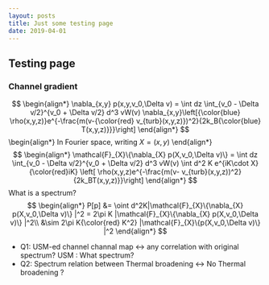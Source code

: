 ```yaml
---
layout: posts
title: Just some testing page
date: 2019-04-01
---
```

## Testing page
### Channel gradient
$$
\begin{align*}
\nabla_{x,y} p(x,y,v_0,\Delta v) = \int dz \int_{v_0 - \Delta v/2}^{v_0 + \Delta v/2} d^3 vW(v) \nabla_{x,y}\left[{\color{blue} \rho(x,y,z)}e^{-\frac{m(v-{\color{red} v_{turb}(x,y,z)})^2}{2k_B{\color{blue} T(x,y,z)}}}\right]
\end{align*}
$$
\begin{align*}
In Fourier space, writing $X=(x,y)$
\end{align*}
$$
\begin{align*}
\mathcal{F}_{X}\{\nabla_{X} p(X,v_0,\Delta v)\}  = \int dz \int_{v_0 - \Delta v/2}^{v_0 + \Delta v/2} d^3 vW(v) \int d^2 K e^{iK\cdot X} {\color{red}iK} \left[ \rho(x,y,z)e^{-\frac{m(v- v_{turb}(x,y,z))^2}{2k_BT(x,y,z)}}\right]
\end{align*}
$$
What is a spectrum?
$$
\begin{align*}
P[p] &= \oint d^2K|\mathcal{F}_{X}\{\nabla_{X} p(X,v_0,\Delta v)\} |^2 = 2\pi K |\mathcal{F}_{X}\{\nabla_{X} p(X,v_0,\Delta v)\} |^2\\
&\sim 2\pi K{\color{red} K^2} |\mathcal{F}_{X}\{p(X,v_0,\Delta v)\} |^2
\end{align*}
$$
- Q1: USM-ed channel channal map <-> any correlation with original spectrum?
  USM : What spectrum?
- Q2: Spectrum relation between Thermal broadening <-> No Thermal broadening ?
